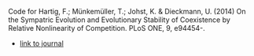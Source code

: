 Code for Hartig, F.; Münkemüller, T.; Johst, K. & Dieckmann, U. (2014) On the Sympatric Evolution and Evolutionary Stability of Coexistence by Relative Nonlinearity of Competition. PLoS ONE, 9, e94454-.
  * [link to journal](http://journals.plos.org/plosone/article?id=10.1371/journal.pone.0094454)
